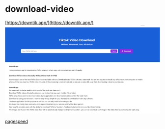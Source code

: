 # download-video
[https://downtik.app/](https://downtik.app/)
![Alt text](readme.png)

[pagespeed](![image](https://github.com/levinhtuyen/downtik-app/assets/42595840/e7b817bc-dfc7-451b-b303-4e903a77e99d)
)
